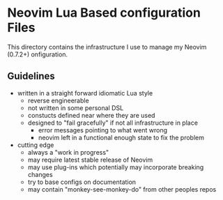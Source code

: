 # Neovim Lua Based configuration Files

This directory contains the infrastructure I use to manage
my Neovim (0.7.2+) onfiguration.

## Guidelines

* written in a straight forward idiomatic Lua style
  * reverse engineerable
  * not written in some personal DSL
  * constucts defined near where they are used
  * designed to "fail gracefully" if not all infrastructure in place
    * error messages pointing to what went wrong
    * neovim left in a functional enough state to fix the problem
* cutting edge
  * always a "work in progress"
  * may require latest stable release of Neovim
  * may use plug-ins which potentially may incorporate breaking changes
  * try to base configs on documentation
  * may contain "monkey-see-monkey-do" from other peoples repos

